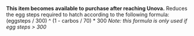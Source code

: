 **This item becomes available to purchase after reaching Unova.**
Reduces the egg steps required to hatch according to the following formula: (eggsteps / 300) ^ (1 - carbos / 70) * 300
*Note: this formula is only used if egg steps > 300*

